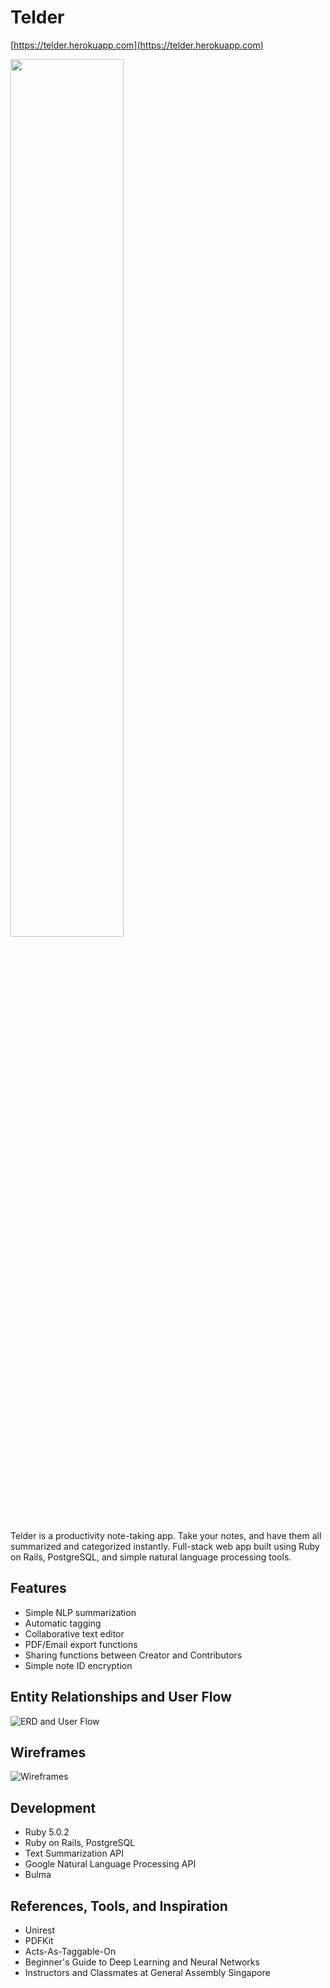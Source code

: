 # Telder

[https://telder.herokuapp.com](https://telder.herokuapp.com)

<img src="http://i.imgur.com/CiHuxJE.png" width="60%">

Telder is a productivity note-taking app. Take your notes, and have them all summarized and categorized instantly. Full-stack web app built using Ruby on Rails, PostgreSQL, and simple natural language processing tools.

## Features
* Simple NLP summarization
* Automatic tagging
* Collaborative text editor
* PDF/Email export functions
* Sharing functions between Creator and Contributors
* Simple note ID encryption

## Entity Relationships and User Flow

![ERD and User Flow](http://i.imgur.com/gRwbqKF.png)

## Wireframes

![Wireframes](http://i.imgur.com/0YYnKJV.png)

## Development
* Ruby 5.0.2
* Ruby on Rails, PostgreSQL
* Text Summarization API
* Google Natural Language Processing API
* Bulma

## References, Tools, and Inspiration
* Unirest
* PDFKit
* Acts-As-Taggable-On
* Beginner's Guide to Deep Learning and Neural Networks
* Instructors and Classmates at General Assembly Singapore
